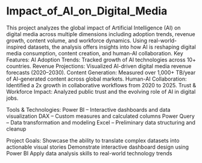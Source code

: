 # Impact_of_AI_on_Digital_Media
This project analyzes the global impact of Artificial Intelligence (AI) on digital media across multiple dimensions including adoption trends, revenue growth, content volume, and workforce dynamics. Using real-world-inspired datasets, the analysis offers insights into how AI is reshaping digital media consumption, content creation, and human-AI collaboration.
Key Features:
AI Adoption Trends: Tracked growth of AI technologies across 10+ countries.
Revenue Projections: Visualized AI-driven digital media revenue forecasts (2020–2030).
Content Generation: Measured over 1,000+ TB/year of AI-generated content across global markets.
Human-AI Collaboration: Identified a 2x growth in collaborative workflows from 2020 to 2025.
Trust & Workforce Impact: Analyzed public trust and the evolving role of AI in digital jobs.

Tools & Technologies:
Power BI – Interactive dashboards and data visualization
DAX – Custom measures and calculated columns
Power Query – Data transformation and modeling
Excel – Preliminary data structuring and cleanup

Project Goals:
Showcase the ability to translate complex datasets into actionable visual stories
Demonstrate interactive dashboard design using Power BI
Apply data analysis skills to real-world technology trends

